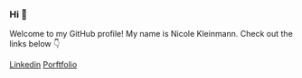 ### Hi 👋

Welcome to my GitHub profile! My name is Nicole Kleinmann. Check out the links below :point_down:

[Linkedin](https://www.linkedin.com/in/nicolekleinmann/)
[Porftfolio](https://nkleinmann.github.io/)



<!--
**nkleinmann/nkleinmann** is a ✨ _special_ ✨ repository because its `README.md` (this file) appears on your GitHub profile.

Here are some ideas to get you started:

- 🔭 I’m currently working on ...
- 🌱 I’m currently learning ...
- 👯 I’m looking to collaborate on ...
- 🤔 I’m looking for help with ...
- 💬 Ask me about ...
- 📫 How to reach me: ...
- 😄 Pronouns: ...
- ⚡ Fun fact: ...
-->
